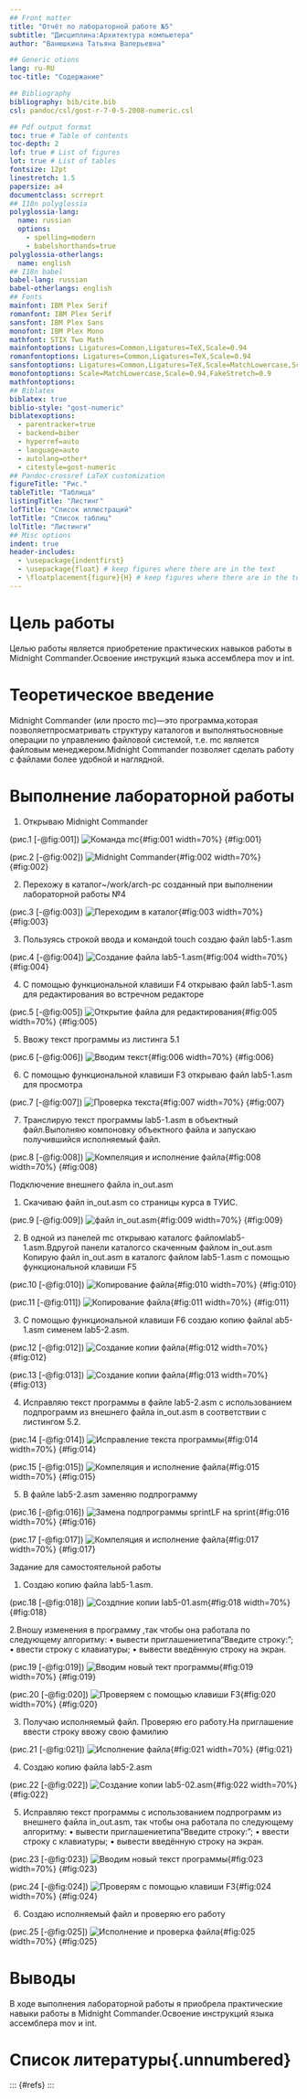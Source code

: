 ```yaml
---
## Front matter
title: "Отчёт по лабораторной работе №5"
subtitle: "Дисциплина:Архитектура компьютера"
author: "Ванюшкина Татьяна Валерьевна"

## Generic otions
lang: ru-RU
toc-title: "Содержание"

## Bibliography
bibliography: bib/cite.bib
csl: pandoc/csl/gost-r-7-0-5-2008-numeric.csl

## Pdf output format
toc: true # Table of contents
toc-depth: 2
lof: true # List of figures
lot: true # List of tables
fontsize: 12pt
linestretch: 1.5
papersize: a4
documentclass: scrreprt
## I18n polyglossia
polyglossia-lang:
  name: russian
  options:
	- spelling=modern
	- babelshorthands=true
polyglossia-otherlangs:
  name: english
## I18n babel
babel-lang: russian
babel-otherlangs: english
## Fonts
mainfont: IBM Plex Serif
romanfont: IBM Plex Serif
sansfont: IBM Plex Sans
monofont: IBM Plex Mono
mathfont: STIX Two Math
mainfontoptions: Ligatures=Common,Ligatures=TeX,Scale=0.94
romanfontoptions: Ligatures=Common,Ligatures=TeX,Scale=0.94
sansfontoptions: Ligatures=Common,Ligatures=TeX,Scale=MatchLowercase,Scale=0.94
monofontoptions: Scale=MatchLowercase,Scale=0.94,FakeStretch=0.9
mathfontoptions:
## Biblatex
biblatex: true
biblio-style: "gost-numeric"
biblatexoptions:
  - parentracker=true
  - backend=biber
  - hyperref=auto
  - language=auto
  - autolang=other*
  - citestyle=gost-numeric
## Pandoc-crossref LaTeX customization
figureTitle: "Рис."
tableTitle: "Таблица"
listingTitle: "Листинг"
lofTitle: "Список иллюстраций"
lotTitle: "Список таблиц"
lolTitle: "Листинги"
## Misc options
indent: true
header-includes:
  - \usepackage{indentfirst}
  - \usepackage{float} # keep figures where there are in the text
  - \floatplacement{figure}{H} # keep figures where there are in the text
---
```


# Цель работы

Целью работы является приобретение практических навыков работы в Midnight Commander.Освоение инструкций
 языка ассемблера mov и int.


# Теоретическое введение

 Midnight Commander (или просто mc)—это программа,которая позволяетпросматривать
 структуру каталогов и выполнятьосновные операции по управлению файловой системой,
 т.е. mc является файловым менеджером.Midnight Commander позволяет сделать работу с
 файлами более удобной и наглядной.

# Выполнение лабораторной работы

1.  Открываю Midnight Commander

(рис.1 [-@fig:001])
![Команда mc](image/рис1){#fig:001 width=70%}
{#fig:001}

(рис.2 [-@fig:002])
![Midnight Commander](image/рис2){#fig:002 width=70%}
{#fig:002}


2.  Перехожу в каталог~/work/arch-pc созданный при выполнении лабораторной работы №4

(рис.3 [-@fig:003])
![Переходим в каталог](image/рис3){#fig:003 width=70%}
{#fig:003}

3. Пользуясь строкой ввода и командой touch создаю файл lab5-1.asm

(рис.4 [-@fig:004])
![Создание файла lab5-1.asm](image/рис4){#fig:004 width=70%}
{#fig:004}

4. С помощью функциональной клавиши F4 открываю файл lab5-1.asm для редактирования во встречном редакторе 
 
(рис.5 [-@fig:005])
![Открытие файла для редактирования](image/рис5){#fig:005 width=70%}
{#fig:005}

5.  Ввожу текст программы из листинга 5.1

(рис.6 [-@fig:006])
![Вводим текст](image/рис6){#fig:006 width=70%}
{#fig:006}

6.  С помощью функциональной клавиши F3 открываю файл lab5-1.asm для просмотра

(рис.7 [-@fig:007])
![Проверка текста](image/рис7){#fig:007 width=70%}
{#fig:007}

7.  Транслирую текст программы lab5-1.asm в объектный файл.Выполняю компоновку объектного файла и запускаю получившийся исполняемый файл.

(рис.8 [-@fig:008])
![Компеляция и исполнение файла ](image/рис8){#fig:008 width=70%}
{#fig:008}


Подключение внешнего файла in_out.asm

1.  Скачиваю файл in_out.asm со страницы курса в ТУИС.

(рис.9 [-@fig:009])
![файл in_out.asm](image/рис9){#fig:009 width=70%}
{#fig:009}

2.   В одной из панелей mc открываю каталогс файломlab5-1.asm.Вдругой панели каталогсо скаченным файлом in_out.asm
 Копирую файл in_out.asm в каталогс файлом lab5-1.asm с помощью функциональной клавиши F5
 
(рис.10 [-@fig:010])
![Копирование файла](image/рис10){#fig:010 width=70%}
{#fig:010}

(рис.11 [-@fig:011])
![Копирование файла](image/рис11){#fig:011 width=70%}
{#fig:011}

3.  С помощью функциональной клавиши F6 создаю копию файлаl ab5-1.asm сименем lab5-2.asm.

(рис.12 [-@fig:012])
![Создание копии файла](image/рис12){#fig:012 width=70%}
{#fig:012}

(рис.13 [-@fig:013])
![Создание копии файла](image/рис13){#fig:013 width=70%}
{#fig:013}

4. Исправляю текст программы в файле lab5-2.asm с использованием подпрограмм из
 внешнего файла in_out.asm  в соответствии с листингом 5.2.

(рис.14 [-@fig:014])
![Исправление текста программы](image/рис14){#fig:014 width=70%}
{#fig:014}

(рис.15 [-@fig:015])
![Компеляция и исполнение файла](image/рис15){#fig:015 width=70%}
{#fig:015}

5.  В файле lab5-2.asm заменяю подпрограмму 

(рис.16 [-@fig:016])
![Замена подпрограммы sprintLF на sprint](image/рис16){#fig:016 width=70%}
{#fig:016}

(рис.17 [-@fig:017])
![Компеляция и исполнение файла](image/рис17){#fig:017 width=70%}
{#fig:017}

Задание для самостоятельной работы

1.  Создаю копию файла lab5-1.asm.

(рис.18 [-@fig:018])
![Создпние копии lab5-01.asm](image/рис18){#fig:018 width=70%}
{#fig:018}

2.Вношу изменения в программу ,так чтобы она работала по следующему алгоритму:
 • вывести приглашениетипа“Введите строку:”;
 • ввести строку с клавиатуры;
 • вывести введённую строку на экран.

(рис.19 [-@fig:019])
![Вводим новый тект программы](image/рис19){#fig:019 width=70%}
{#fig:019}

(рис.20 [-@fig:020])
![Проверяем с помощью клавиши F3](image/рис20){#fig:020 width=70%}
{#fig:020}

3.  Получаю исполняемый файл. Проверяю его работу.На приглашение ввести строку ввожу свою фамилию

(рис.21 [-@fig:021])
![Исполнение файла](image/рис21){#fig:021 width=70%}
{#fig:021}

4. Создаю копию файла lab5-2.asm

(рис.22 [-@fig:022])
![Создание копии lab5-02.asm](image/рис22){#fig:022 width=70%}
{#fig:022}

5. Исправляю текст программы с использованием подпрограмм из внешнего файла in_out.asm, так чтобы она работала по следующему
 алгоритму:
 • вывести приглашениетипа“Введите строку:”;
 • ввести строку с клавиатуры;
 • вывести введённую строку на экран.

(рис.23 [-@fig:023])
![Вводим новый текст программы](image/рис23){#fig:023 width=70%}
{#fig:023}

(рис.24 [-@fig:024])
![Проверям с помощью клавиши F3](image/рис24){#fig:024 width=70%}
{#fig:024}

6.  Создаю исполняемый файл и проверяю его работу

(рис.25 [-@fig:025])
![Исполнение и проверка файла](image/рис25){#fig:025 width=70%}
{#fig:025}

# Выводы

В ходе выполнения лабораторной работы я приобрела практические навыки работы в Midnight Commander.Освоение инструкций
 языка ассемблера mov и int.

# Список литературы{.unnumbered}



::: {#refs}
:::
